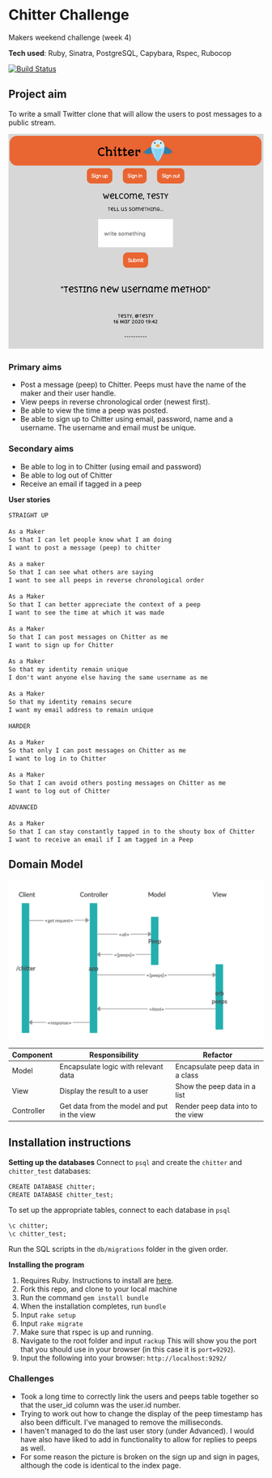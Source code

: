 # Chitter Challenge
Makers weekend challenge (week 4)

**Tech used**:
Ruby,
Sinatra,
PostgreSQL,
Capybara,
Rspec,
Rubocop

[![Build Status](https://travis-ci.com/Kittaru87/chitter-challenge.svg?branch=master)](https://travis-ci.com/Kittaru87/chitter-challenge)

## Project aim
To write a small Twitter clone that will allow the users to post messages to a public stream.

![Chitter home page](./public/images/chitter-home.png)

### Primary aims
* Post a message (peep) to Chitter. Peeps must have the name of the maker and their user handle.
* View peeps in reverse chronological order (newest first).
* Be able to view the time a peep was posted.
* Be able to sign up to Chitter using email, password, name and a username. The username and email must be unique.

### Secondary aims
* Be able to log in to Chitter (using email and password)
* Be able to log out of Chitter
* Receive an email if tagged in a peep

**User stories**

```
STRAIGHT UP

As a Maker
So that I can let people know what I am doing  
I want to post a message (peep) to chitter

As a maker
So that I can see what others are saying  
I want to see all peeps in reverse chronological order

As a Maker
So that I can better appreciate the context of a peep
I want to see the time at which it was made

As a Maker
So that I can post messages on Chitter as me
I want to sign up for Chitter

As a Maker
So that my identity remain unique
I don't want anyone else having the same username as me

As a Maker
So that my identity remains secure
I want my email address to remain unique

HARDER

As a Maker
So that only I can post messages on Chitter as me
I want to log in to Chitter

As a Maker
So that I can avoid others posting messages on Chitter as me
I want to log out of Chitter

ADVANCED

As a Maker
So that I can stay constantly tapped in to the shouty box of Chitter
I want to receive an email if I am tagged in a Peep
```

## Domain Model
![Bookmark Manager domain model](./public/images/chitter-dm.png)

| Component   | Responsibility                                | Refactor                                |
|------------ |---------------------------------------------  |---------------------------------------- |
| Model       | Encapsulate logic with relevant data          | Encapsulate peep data in a class    |
| View        | Display the result to a user                  | Show the peep data in a list        |
| Controller  | Get data from the model and put in the view   | Render peep data into to the view   |

## Installation instructions
**Setting up the databases**
Connect to `psql` and create the `chitter` and `chitter_test` databases:
```
CREATE DATABASE chitter;
CREATE DATABASE chitter_test;
```
To set up the appropriate tables, connect to each database in `psql` 
``` 
\c chitter;
\c chitter_test;
```
 Run the SQL scripts in the `db/migrations` folder in the given order.

**Installing the program**
1. Requires Ruby. Instructions to install are [here](https://www.ruby-lang.org/en/documentation/installation/).
2. Fork this repo, and clone to your local machine
3. Run the command `gem install bundle`
4. When the installation completes, run `bundle` 
5. Input `rake setup`
6. Input `rake migrate`
7. Make sure that rspec is up and running.
5. Navigate to the root folder and input 
```rackup```
This will show you the port that you should use in your browser (in this case it is `port=9292`).
6. Input the following into your browser:
```http://localhost:9292/```

### Challenges
* Took a long time to correctly link the users and peeps table together so that the user_id column was the user.id number.
* Trying to work out how to change the display of the peep timestamp has also been difficult. I've managed to remove the milliseconds.
* I haven't managed to do the last user story (under Advanced). I would have also have liked to add in functionality to allow for replies to peeps as well.
* For some reason the picture is broken on the sign up and sign in pages, although the code is identical to the index page.


